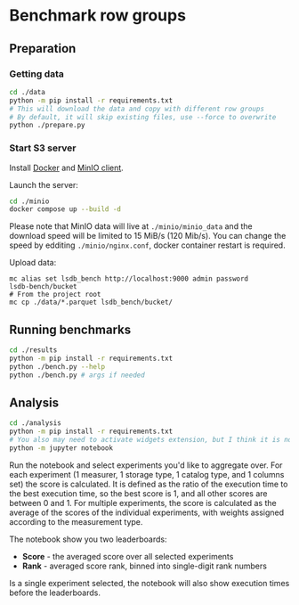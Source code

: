 # Benchmark row groups

## Preparation

### Getting data

```sh
cd ./data
python -m pip install -r requirements.txt
# This will download the data and copy with different row groups
# By default, it will skip existing files, use --force to overwrite
python ./prepare.py
```

### Start S3 server

Install [Docker](https://docs.docker.com/get-docker/) and [MinIO client](https://github.com/minio/mc).

Launch the server:

```sh
cd ./minio
docker compose up --build -d
```

Please note that MinIO data will live at `./minio/minio_data` and the download speed will be limited to 15 MiB/s (120 Mib/s).
You can change the speed by edditing `./minio/nginx.conf`, docker container restart is required.

Upload data:

```
mc alias set lsdb_bench http://localhost:9000 admin password
lsdb-bench/bucket
# From the project root
mc cp ./data/*.parquet lsdb_bench/bucket/
```

## Running benchmarks

```sh
cd ./results
python -m pip install -r requirements.txt
python ./bench.py --help
python ./bench.py # args if needed
```

## Analysis

```sh
cd ./analysis
python -m pip install -r requirements.txt
# You also may need to activate widgets extension, but I think it is not required with the modern jupyter
python -m jupyter notebook
```

Run the notebook and select experiments you'd like to aggregate over.
For each experiment (1 measurer, 1 storage type, 1 catalog type, and 1 columns set) the score is calculated.
It is defined as the ratio of the execution time to the best execution time, so the best score is 1,
and all other scores are between 0 and 1.
For multiple experiments, the score is calculated as the average of the scores of the individual experiments,
with weights assigned according to the measurement type.

The notebook show you two leaderboards:
- **Score** - the averaged score over all selected experiments
- **Rank** - averaged score rank, binned into single-digit rank numbers

Is a single experiment selected, the notebook will also show execution times before the leaderboards.
